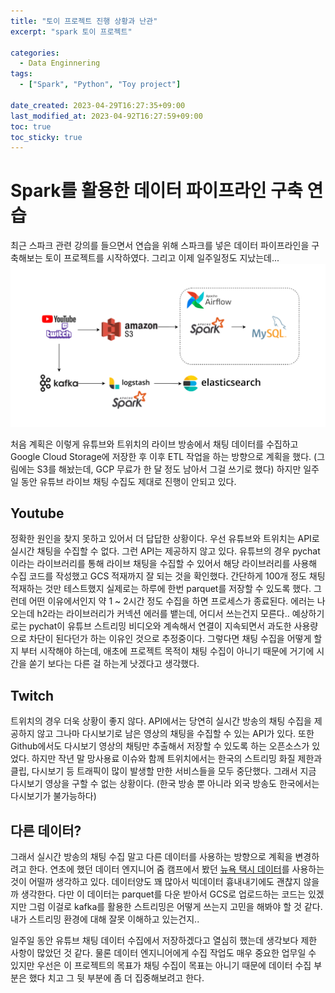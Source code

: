 ```yaml
---
title: "토이 프로젝트 진행 상황과 난관"
excerpt: "spark 토이 프로젝트"

categories:
  - Data Enginnering
tags:
  - ["Spark", "Python", "Toy project"]

date_created: 2023-04-29T16:27:35+09:00
last_modified_at: 2023-04-92T16:27:59+09:00
toc: true
toc_sticky: true
---
```


# Spark를 활용한 데이터 파이프라인 구축 연습

최근 스파크 관련 강의를 들으면서 연습을 위해 스파크를 넣은 데이터 파이프라인을 구축해보는 토이 프로젝트를 시작하였다. 그리고 이제 일주일정도 지났는데...
![](/assets/img/2023-04-29-toy-project/pipeline.drawio.svg)

처음 계획은 이렇게 유튜브와 트위치의 라이브 방송에서 채팅 데이터를 수집하고 Google Cloud Storage에 저장한 후 이후 ETL 작업을 하는 방향으로 계획을 했다. (그림에는 S3를 해놨는데, GCP 무료가 한 달 정도 남아서 그걸 쓰기로 했다)
하지만 일주일 동안 유튜브 라이브 채팅 수집도 제대로 진행이 안되고 있다. 

## Youtube
정확한 원인을 찾지 못하고 있어서 더 답답한 상황이다. 우선 유튜브와 트위치는 API로 실시간 채팅을 수집할 수 없다. 그런 API는 제공하지 않고 있다. 유튜브의 경우 pychat이라는 라이브러리를 통해 라이브 채팅을 수집할 수 있어서 해당 라이브러리를 사용해 수집 코드를 작성했고 GCS 적재까지 잘 되는 것을 확인했다. 간단하게 100개 정도 채팅 적재하는 것만 테스트했지 실제로는 하루에 한번 parquet를 저장할 수 있도록 했다. 
그런데 어떤 이유에서인지 약 1 ~ 2시간 정도 수집을 하면 프로세스가 종료된다. 에러는 나오는데 h2라는 라이브러리가 커넥션 에러를 뱉는데, 어디서 쓰는건지 모른다..
예상하기로는 pychat이 유튜브 스트리밍 비디오와 계속해서 연결이 지속되면서 과도한 사용량으로 차단이 된다던가 하는 이유인 것으로 추정중이다. 그렇다면 채팅 수집을 어떻게 할 지 부터 시작해야 하는데, 애초에 프로젝트 목적이 채팅 수집이 아니기 때문에 거기에 시간을 쏟기 보다는 다른 걸 하는게 낫겠다고 생각했다. 

## Twitch
트위치의 경우 더욱 상황이 좋지 않다. API에서는 당연히 실시간 방송의 채팅 수집을 제공하지 않고 그나마 다시보기로 남은 영상의 채팅을 수집할 수 있는 API가 있다. 또한 Github에서도 다시보기 영상의 채팅만 추출해서 저장할 수 있도록 하는 오픈소스가 있었다. 하지만 작년 말 망사용료 이슈와 함께 트위치에서는 한국의 스트리밍 화질 제한과 클립, 다시보기 등 트래픽이 많이 발생할 만한 서비스들을 모두 중단했다. 그래서 지금 다시보기 영상을 구할 수 없는 상황이다. (한국 방송 뿐 아니라 외국 방송도 한국에서는 다시보기가 불가능하다)

## 다른 데이터?
그래서 실시간 방송의 채팅 수집 말고 다른 데이터를 사용하는 방향으로 계획을 변경하려고 한다.
연초에 했던 데이터 엔지니어 줌 캠프에서 봤던 [뉴욕 택시 데이터](https://www.slideshare.net/AlexeyGrigorev/data-engineering-zoomcamp-introduction)를 사용하는 것이 어떨까 생각하고 있다. 데이터양도 꽤 많아서 빅데이터 흉내내기에도 괜찮지 않을까 생각한다. 
다만 이 데이터는 parquet를 다운 받아서 GCS로 업로드하는 코드는 있겠지만 그럼 이걸로 kafka를 활용한 스트리밍은 어떻게 쓰는지 고민을 해봐야 할 것 같다. 내가 스트리밍 환경에 대해 잘못 이해하고 있는건지.. 

일주일 동안 유튜브 채팅 데이터 수집에서 저장하겠다고 열심히 했는데 생각보다 제한 사항이 많았던 것 같다. 물론 데이터 엔지니어에게 수집 작업도 매우 중요한 업무일 수 있지만 우선은 이 프로젝트의 목표가 채팅 수집이 목표는 아니기 때문에 데이터 수집 부분은 했다 치고 그 뒷 부분에 좀 더 집중해보려고 한다.

